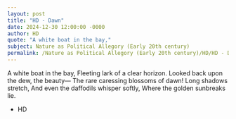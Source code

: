 ```yaml
---
layout: post
title: "HD - Dawn"
date: 2024-12-30 12:00:00 -0000
author: HD
quote: "A white boat in the bay,"
subject: Nature as Political Allegory (Early 20th century)
permalink: /Nature as Political Allegory (Early 20th century)/HD/HD - Dawn
---
```


A white boat in the bay,
Fleeting lark of a clear horizon.
Looked back upon the dew, the beauty—
The rare caressing blossoms of dawn!
Long shadows stretch,
And even the daffodils whisper softly,
Where the golden sunbreaks lie.

- HD
